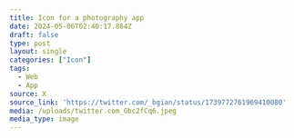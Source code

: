 ```yaml
---
title: Icon for a photography app
date: 2024-05-06T02:40:17.864Z
draft: false
type: post
layout: single
categories: ["Icon"]
tags:
  - Web
  - App
source: X
source_link: 'https://twitter.com/_bgian/status/1739772761969410080'
media: /uploads/twitter.com_Gbc2fCq6.jpeg
media_type: image
---
```


